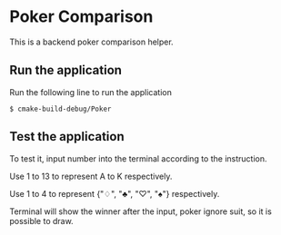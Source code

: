 # Poker Comparison
This is a backend poker comparison helper.

## Run the application
Run the following line to run the application
```commandline
$ cmake-build-debug/Poker
```

## Test the application
To test it, input number into the terminal according to the instruction.

Use 1 to 13 to represent A to K respectively.

Use 1 to 4 to represent {"♢", "♣", "♡", "♠"} respectively. 

Terminal will show the winner after the input, poker ignore suit, so it is possible to draw.
